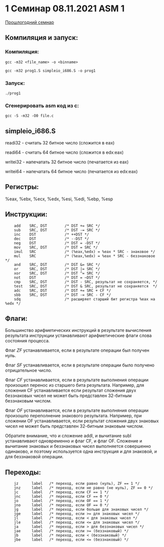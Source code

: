 # 1 Семинар 08.11.2021 ASM 1

[Прошлогодний семнар](https://github.com/blackav/hse-caos-2020/blob/master/07-asm1/README.md)

## Компиляция и запуск:

### Компиляция:

`gcc -m32 <file_name> -o <binname>`

`gcc -m32 prog1.S simpleio_i686.S -o prog1`

### Запуск:

`./prog1`

### Сгенерировать asm код из c:

`gcc -S -m32 -O0 file.c`

## simpleio_i686.S

readi32 - считать 32 битное число (сложится в eax)

readi64 - считать 64 битное число (сложится в edx:eax)

writei32 - напечатать 32 битное число (печатается из eax)

writei64 - напечатать 64 битное число (печатается из edx:eax)

## Регистры:

%eax, %ebx, %ecx, %edx, %esi, %edi, %ebp, %esp

## Инструкции:

        add    SRC, DST        /* DST += SRC */
        sub    SRC, DST        /* DST -= SRC */
        inc    DST             /* ++DST */
        dec    DST             /* --DST */
        neg    DST             /* DST = -DST */
        mov    SRC, DST        /* DST = SRC */
        imul   SRC             /* (%eax,%edx) = %eax * SRC - знаковое */
        mul    SRC             /* (%eax,%edx) = %eax * SRC - беззнаковое */
        and    SRC, DST        /* DST &= SRC */
        or     SRC, DST        /* DST |= SRC */
        xor    SRC, DST        /* DST ^= SRC */
        not    DST             /* DST = ~DST */
        cmp    SRC, DST        /* DST - SRC, результат не сохраняется, */
        test   SRC, DST        /* DST & SRC, результат не сохраняется  */
        adc    SRC, DST        /* DST += SRC + CF */
        sbb    SRC, DST        /* DST -= SRC - CF */
        sdq                    /* расширяет старший бит регистра %eax на %edx */

## Флаги:

Большинство арифметических инструкций в результате вычисления результата инструкции устанавливают арифметические флаги слова состояния процесса.

Флаг *ZF* устанавливается, если в результате операции был получен нуль.

Флаг *SF* устанавливается, если в результате операции было получено отрицательное число.

Флаг *CF* устанавливается, если в результате выполнения операции произошел перенос из старшего бита результата. Например, для сложения CF устанавливается если результат сложения двух беззнаковых чисел не может быть представлен 32-битным беззнаковым числом.

Флаг *OF* устанавливается, если в результате выполняния операции произошло переполнение знакового результата. Например, при сложении OF устанавливается, если результат сложения двух знаковых чисел не может быть представлен 32-битным знаковым числом.

Обратите внимание, что и сложение addl, и вычитание subl устанавливают одновременно и флаг CF, и флаг OF. Сложение и вычитание знаковых и беззнаковых чисел выполняется совершенно одинаково, и поэтому используется одна инструкция и для знаковой, и для беззнаковой операции.

## Переходы:

        jz      label   /* переход, если равно (нуль), ZF == 1 */
        jnz     label   /* переход, если не равно (не нуль), ZF == 0 */
        jc      label   /* переход, если CF == 1 */
        jnc     label   /* переход, если CF == 0 */
        jo      label   /* переход, если OF == 1 */
        jno     label   /* переход, если OF == 0 */
        jg      label   /* переход, если больше для знаковых чисел */
        jge     label   /* переход, если >= для знаковых чисел */
        jl      label   /* переход, если < для знаковых чисел */
        jle     label   /* переход, если <= для знаковых чисел */
        ja      label   /* переход, если > для беззнаковых чисел */
        jae     label   /* переход, если >= (беззнаковый) */
        jb      label   /* переход, если < (беззнаковый) */
        jbe     label   /* переход, если <= (беззнаковый) */

